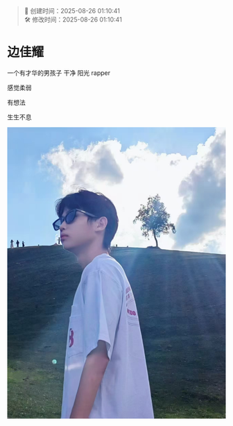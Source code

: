 <!-- timestamp inserted -->
> 📄 创建时间：2025-08-26 01:10:41  
> 🛠️ 修改时间：2025-08-26 01:10:41

# 边佳耀

一个有才华的男孩子 干净 阳光 rapper

感觉柔弱

有想法 

生生不息

![alt text](9c1dfd192f321eff7e47967a253f2d1a.jpg)